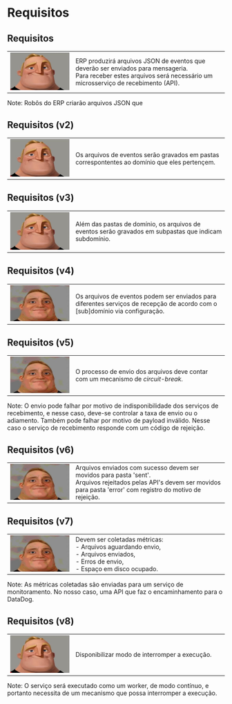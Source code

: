 # Requisitos


## Requisitos

<table>
<tr><td width="30%"><img src="images/mri-0.png" /></td>
<td>ERP produzirá arquivos JSON de eventos que deverão ser enviados para mensageria.<br/>
Para receber estes arquivos será necessário um microsserviço de recebimento (API).
</td></tr></table>

Note: Robôs do ERP criarão arquivos JSON que


## Requisitos (v2)

<table>
<tr><td width="30%"><img src="images/mri-0.png" /></td>
<td>Os arquivos de eventos serão gravados em pastas correspontentes ao domínio que eles pertençem.</td></tr></table>


## Requisitos (v3)

<table>
<tr><td width="30%"><img src="images/mri-0.png" /></td>
<td>Além das pastas de domínio, os arquivos de eventos serão gravados em subpastas que indicam subdomínio.</td></tr></table>


## Requisitos (v4)

<table>
<tr><td width="30%"><img src="images/mri-1.png" /></td>
<td>Os arquivos de eventos podem ser enviados para diferentes serviços de recepção de acordo com o [sub]domínio via configuração.</td></tr></table>


## Requisitos (v5)

<table>
<tr><td width="30%"><img src="images/mri-1.png" /></td>
<td>O processo de envio dos arquivos deve contar com um mecanismo de <i>circuit-break</i>.</td></tr></table>

Note: O envio pode falhar por motivo de indisponibilidade dos serviços de recebimento, e nesse caso, deve-se controlar a taxa de envio ou o adiamento. Também pode falhar por motivo de payload inválido. Nesse caso o serviço de recebimento responde com um código de rejeição.


## Requisitos (v6)

<table>
<tr><td width="30%"><img src="images/mri-1.png" /></td>
<td>Arquivos enviados com sucesso devem ser movidos para pasta 'sent'.<br/>
Arquivos rejeitados pelas API's devem ser movidos para pasta 'error' com registro do motivo de rejeição.</td></tr></table>


## Requisitos (v7)

<table>
<tr><td width="30%"><img src="images/mri-1.png" /></td>
<td>Devem ser coletadas métricas:<br/>
- Arquivos aguardando envio,<br/>
- Arquivos enviados,<br/>
- Erros de envio,<br/>
- Espaço em disco ocupado.
</td></tr></table>

Note: As métricas coletadas são enviadas para um serviço de monitoramento. No nosso caso, uma API que faz o encaminhamento para o DataDog.


## Requisitos (v8)

<table>
<tr><td width="30%"><img src="images/mri-0.png" /></td>
<td>Disponibilizar modo de interromper a execução.
</td></tr></table>

Note: O serviço será executado como um worker, de modo contínuo, e portanto necessita de um mecanismo que possa interromper a execução.